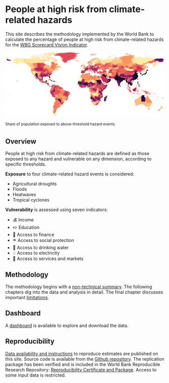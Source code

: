 # People at high risk from climate-related hazards

This site describes the methodology implemented by the World Bank to calculate the percentage of people at high risk from climate-related hazards for the [WBG Scorecard Vision Indicator](https://scorecard.worldbank.org/en/scorecard/our-vision#planet). 

![One estimate of exposure to climate-related hazards](docs/images/RP100_exp_any_pct.png)

<sup> Share of population exposed to above-threshold hazard events. 

## Overview

People at high risk from climate-related hazards are defined as those exposed to any hazard and vulnerable on any dimension, according to specific thresholds.

**Exposure** to four climate-related hazard events is considered:
* Agricultural droughts
* Floods
* Heatwaves
* Tropical cyclones

**Vulnerability** is assessed using seven indicators:
* 💰 Income
* ✏️ Education
* 🏦 Access to finance
* ☂️ Access to social protection
* 🚰 Access to drinking water
* 💡 Access to electricity
* 🏥 Access to services and markets

## Methodology

The methodology begins with a [non-technical summary](docs/01_intro.md). The following chapters dig into the data and analysis in detail. The final chapter discusses important [limitations](docs/05_limitations.md).

## Dashboard

A [dashboard](docs/dashboard.md) is available to explore and download the data.

## Reproducibility

[Data availability and instructions](docs/reproducibility.md) to reproduce estimates are published on this site. Source code is available from the [Github repository](https://github.com/worldbank/counting-people-climate-risk). The replication package has been verified and is included in the World Bank Reproducible Research Repository: [Reproducibility Certificate and Package](https://reproducibility.worldbank.org/index.php/home). Access to some input data is restricted.

